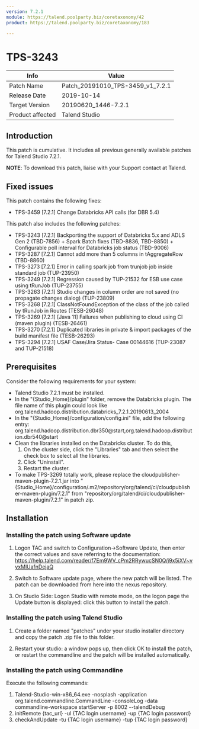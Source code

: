 ```yaml
---
version: 7.2.1
module: https://talend.poolparty.biz/coretaxonomy/42
product: https://talend.poolparty.biz/coretaxonomy/183

---
```


# TPS-3243 <!-- mandatory -->

| Info             | Value |
| ---------------- | ---------------- |
| Patch Name       | Patch\_20191010\_TPS-3459\_v1\_7.2.1 |
| Release Date     | 2019-10-14 |
| Target Version   | 20190620\_1446-7.2.1 |
| Product affected | Talend Studio |

## Introduction <!-- mandatory -->

This patch is cumulative. It includes all previous generally available patches for Talend Studio 7.2.1.

**NOTE**: To download this patch, liaise with your Support contact at Talend.

## Fixed issues <!-- mandatory -->

This patch contains the following fixes:

- TPS-3459 [7.2.1] Change Databricks API calls (for DBR 5.4)

This patch also includes the following patches:

- TPS-3243 [7.2.1] Backporting the support of Databricks 5.x and ADLS Gen 2 (TBD-7856) + Spark Batch fixes (TBD-8836, TBD-8850) + Configurable poll interval for Databricks job status (TBD-9006)
- TPS-3287 [7.2.1] Cannot add more than 5 columns in tAggregateRow (TBD-8860)
- TPS-3273 [7.2.1] Error in calling spark job from trunjob job inside standard job (TUP-23950)
- TPS-3249 [7.2.1] Regression caused by TUP-21532 for ESB use case using tRunJob (TUP-23755)
- TPS-3263 [7.2.1] Studio changes in column order are not saved (no propagate changes dialog) (TUP-23809)
- TPS-3268 [7.2.1] ClassNotFoundException of the class of the job called by tRunJob in Routes (TESB-26048)
- TPS-3269 [7.2.1] [Java 11] Failures when publishing to cloud using CI (maven plugin) (TESB-26461)
- TPS-3270 [7.2.1] Duplicated libraries in private & import packages of the build manifest file (TESB-26293)
- TPS-3294 [7.2.1] USAF Case/Jira Status- Case 00144616 (TUP-23087 and TUP-21518)

## Prerequisites <!-- mandatory -->

Consider the following requirements for your system:

- Talend Studio 7.2.1 must be installed.
- In the "{Studio_Home}/plugin" folder, remove the Databricks plugin. The file name of this plugin could look like 
    org.talend.hadoop.distribution.databricks_7.2.1.20190613_2004
- In the "{Studio_Home}/configuration/config.ini" file, add the following entry: 
    org.talend.hadoop.distribution.dbr350@start,org.talend.hadoop.distribution.dbr540@start
- Clean the libraries installed on the Databricks cluster. To do this, 
   1. On the cluster side, click the "Libraries" tab and then select the check box to select all the libraries.
   2. Click "Uninstall".
   3. Restart the cluster.
- To make TPS-3269 totally work, please replace the cloudpublisher-maven-plugin-7.2.1.jar into "{Studio_Home}/configuration/.m2/repository/org/talend/ci/cloudpublisher-maven-plugin/7.2.1" from "repository/org/talend/ci/cloudpublisher-maven-plugin/7.2.1" in patch zip.

## Installation <!-- mandatory -->

<!--
- Detailed installation steps for the customer.
- If any files need to be backed up before installation, it should be mentioned in this section.
- Two scenarios need to be considered for the installation:
 1. The customer has not yet installed any patch before => provide instructions for this
 2. The customer had installed one previous cumulative patch => provide instructions for this
-->

### Installing the patch using Software update <!-- if applicable -->

1) Logon TAC and switch to Configuration->Software Update, then enter the correct values and save referring to the documentation: https://help.talend.com/reader/f7Em9WV_cPm2RRywucSN0Q/j9x5iXV~vyxMlUafnDejaQ

2) Switch to Software update page, where the new patch will be listed. The patch can be downloaded from here into the nexus repository.

3) On Studio Side: Logon Studio with remote mode, on the logon page the Update button is displayed: click this button to install the patch.

### Installing the patch using Talend Studio <!-- if applicable -->

1) Create a folder named "patches" under your studio installer directory and copy the patch .zip file to this folder.

2) Restart your studio: a window pops up, then click OK to install the patch, or restart the commandline and the patch will be installed automatically.

### Installing the patch using Commandline <!-- if applicable -->

Execute the following commands:

1. Talend-Studio-win-x86_64.exe -nosplash -application org.talend.commandline.CommandLine -consoleLog -data commandline-workspace startServer -p 8002 --talendDebug
2. initRemote {tac_url} -ul {TAC login username} -up {TAC login password}
3. checkAndUpdate -tu {TAC login username} -tup {TAC login password}